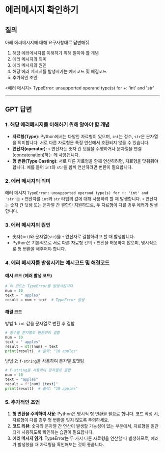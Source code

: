 
# 에러메시지 확인하기

## 질의
아래 에러메시지에 대해 요구사항대로 답변해줘

1. 해당 에러메시지를 이해하기 위해 알아야 할 개념
2. 에러 메시지의 의미 
3. 에러 메시지의 원인
4. 해당 에러 메시지를 발생시키는 예시코드 및 해결코드
5. 추가적인 조언

<에러 메시지>
TypeError: unsupported operand type(s) for +: 'int' and 'str'

---

## GPT 답변

### 1. 해당 에러메시지를 이해하기 위해 알아야 할 개념

- **자료형(Type)**: Python에서는 다양한 자료형이 있으며, `int`는 정수, `str`은 문자열을 의미합니다. 서로 다른 자료형은 특정 연산에서 호환되지 않을 수 있습니다.
- **연산자(operator)**: `+` 연산자는 숫자 간 덧셈을 수행하거나 문자열을 연결(concatenation)하는 데 사용됩니다.
- **형 변환(Type Casting)**: 서로 다른 자료형을 함께 연산하려면, 자료형을 맞춰줘야 합니다. 예를 들어 `int`와 `str`을 함께 연산하려면 변환이 필요합니다.

### 2. 에러 메시지의 의미

에러 메시지 `TypeError: unsupported operand type(s) for +: 'int' and 'str'`는 `+` 연산자를 `int`와 `str` 타입의 값에 대해 사용하려 할 때 발생합니다. `+` 연산자는 숫자 간 덧셈 또는 문자열 간 결합만 지원하므로, 두 자료형이 다를 경우 에러가 발생합니다.

### 3. 에러 메시지의 원인

- 숫자(`int`)와 문자열(`str`)을 `+` 연산자로 결합하려고 할 때 발생합니다.
- Python은 기본적으로 서로 다른 자료형 간의 `+` 연산을 허용하지 않으며, 명시적으로 형 변환을 해주어야 합니다.

### 4. 에러 메시지를 발생시키는 예시코드 및 해결코드

#### 예시 코드 (에러 발생 코드)

```python
# 이 코드는 TypeError를 발생시킵니다
num = 10
text = " apples"
result = num + text  # TypeError 발생
```

#### 해결 코드

방법 1: `int` 값을 문자열로 변환 후 결합

```python
# 정수를 문자열로 변환하여 결합
num = 10
text = " apples"
result = str(num) + text
print(result)  # 출력: "10 apples"
```

방법 2: `f-string`을 사용하여 문자열 포맷팅

```python
# f-string을 사용하여 문자열로 결합
num = 10
text = "apples"
result = f"{num} {text}"
print(result)  # 출력: "10 apples"
```

### 5. 추가적인 조언

1. **형 변환을 주의하여 사용**: Python은 명시적 형 변환을 필요로 합니다. 코드 작성 시, 자료형이 다를 경우 형 변환을 잊지 않도록 주의하세요.
2. **코드 리뷰**: 숫자와 문자열 간 연산이 발생할 가능성이 있는 부분에서, 자료형을 일관되게 사용하도록 확인하는 습관이 필요합니다.
3. **에러 메시지 읽기**: TypeError는 두 가지 다른 자료형을 연산할 때 발생하므로, 에러가 발생했을 때 자료형을 확인해보는 것이 좋습니다.

